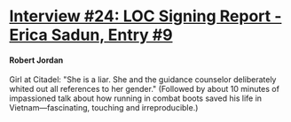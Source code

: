 # [Interview #24: LOC Signing Report - Erica Sadun, Entry #9](https://www.theoryland.com/intvmain.php?i=24#9)

#### Robert Jordan

Girl at Citadel: "She is a liar. She and the guidance counselor deliberately whited out all references to her gender." (Followed by about 10 minutes of impassioned talk about how running in combat boots saved his life in Vietnam—fascinating, touching and irreproducible.)

